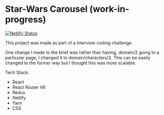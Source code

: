 # Star-Wars Carousel (work-in-progress)

[![Netlify Status](https://api.netlify.com/api/v1/badges/488d9bad-0a2e-4a62-ad4e-4902201ee845/deploy-status)](https://app.netlify.com/sites/star-wars-fsr/deploys)

<p>This project was made as part of a interview coding challenge.</p>

<p>One change I made to the brief was rather than having, domain/2 going to a particular page, I changed it to domain/characters/2. This can be easily changed to the former way but I thought this was more scalable.</p>

Tech Stack: 

- React
- React Router V6
- Redux
- Netlify
- Yarn
- CSS

